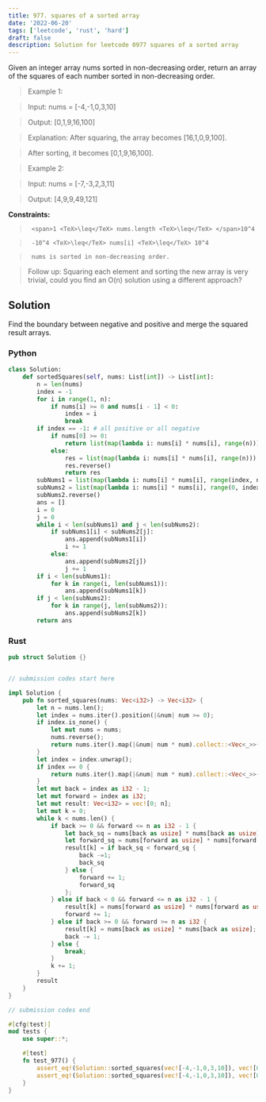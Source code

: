 ```yaml
---
title: 977. squares of a sorted array
date: '2022-06-20'
tags: ['leetcode', 'rust', 'hard']
draft: false
description: Solution for leetcode 0977 squares of a sorted array
---
```


 

  Given an integer array nums sorted in non-decreasing order, return an array of the squares of each number sorted in non-decreasing order.

   

 >   Example 1:

  

 >   Input: nums <TeX>=</TeX> [-4,-1,0,3,10]

 >   Output: [0,1,9,16,100]

 >   Explanation: After squaring, the array becomes [16,1,0,9,100].

 >   After sorting, it becomes [0,1,9,16,100].

  

 >   Example 2:

  

 >   Input: nums <TeX>=</TeX> [-7,-3,2,3,11]

 >   Output: [4,9,9,49,121]

  

   

  **Constraints:**

  

 >   	<span>1 <TeX>\leq</TeX> nums.length <TeX>\leq</TeX> </span>10^4

 >   	-10^4 <TeX>\leq</TeX> nums[i] <TeX>\leq</TeX> 10^4

 >   	nums is sorted in non-decreasing order.

  

   

 >   Follow up: Squaring each element and sorting the new array is very trivial, could you find an O(n) solution using a different approach?


## Solution
Find the boundary between negative and positive and merge the squared result arrays.

### Python
```python
class Solution:
    def sortedSquares(self, nums: List[int]) -> List[int]:
        n = len(nums)
        index = -1
        for i in range(1, n):
            if nums[i] >= 0 and nums[i - 1] < 0:
                index = i
                break
        if index == -1: # all positive or all negative
            if nums[0] >= 0:
                return list(map(lambda i: nums[i] * nums[i], range(n)))
            else:
                res = list(map(lambda i: nums[i] * nums[i], range(n)))
                res.reverse()
                return res
        subNums1 = list(map(lambda i: nums[i] * nums[i], range(index, n)))
        subNums2 = list(map(lambda i: nums[i] * nums[i], range(0, index)))
        subNums2.reverse()
        ans = []
        i = 0
        j = 0
        while i < len(subNums1) and j < len(subNums2):
            if subNums1[i] < subNums2[j]:
                ans.append(subNums1[i])
                i += 1
            else:
                ans.append(subNums2[j])
                j += 1
        if i < len(subNums1):
            for k in range(i, len(subNums1)):
                ans.append(subNums1[k])
        if j < len(subNums2):
            for k in range(j, len(subNums2)):
                ans.append(subNums2[k])
        return ans
```
### Rust
```rust
pub struct Solution {}


// submission codes start here

impl Solution {
    pub fn sorted_squares(nums: Vec<i32>) -> Vec<i32> {
        let n = nums.len();
        let index = nums.iter().position(|&num| num >= 0);
        if index.is_none() {
            let mut nums = nums;
            nums.reverse();
            return nums.iter().map(|&num| num * num).collect::<Vec<_>>();
        }
        let index = index.unwrap();
        if index == 0 {
            return nums.iter().map(|&num| num * num).collect::<Vec<_>>();
        }
        let mut back = index as i32 - 1;
        let mut forward = index as i32;
        let mut result: Vec<i32> = vec![0; n];
        let mut k = 0;
        while k < nums.len() {
            if back >= 0 && forward <= n as i32 - 1 {
                let back_sq = nums[back as usize] * nums[back as usize];
                let forward_sq = nums[forward as usize] * nums[forward as usize];    
                result[k] = if back_sq < forward_sq {
                    back -=1;
                    back_sq
                } else {
                    forward += 1;
                    forward_sq
                };
            } else if back < 0 && forward <= n as i32 - 1 {
                result[k] = nums[forward as usize] * nums[forward as usize]; 
                forward += 1;
            } else if back >= 0 && forward >= n as i32 {
                result[k] = nums[back as usize] * nums[back as usize];
                back -= 1;
            } else {
                break;
            }            
            k += 1;
        }
        result
    }
}

// submission codes end

#[cfg(test)]
mod tests {
    use super::*;

    #[test]
    fn test_977() {
        assert_eq!(Solution::sorted_squares(vec![-4,-1,0,3,10]), vec![0,1,9,16,100]);
        assert_eq!(Solution::sorted_squares(vec![-4,-1,0,3,10]), vec![0,1,9,16,100]);
    }
}

```
